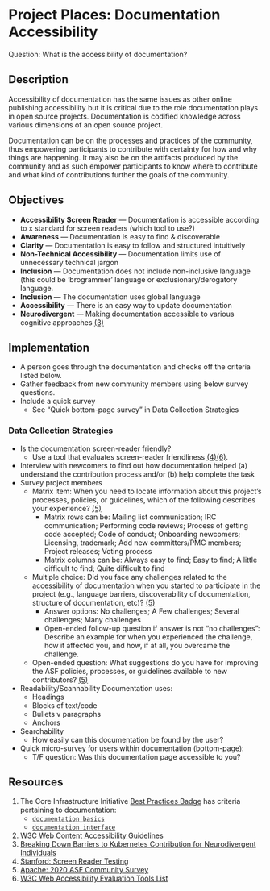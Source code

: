 # Project Places: Documentation Accessibility

Question: What is the accessibility of documentation?

## Description

Accessibility of documentation has the same issues as other online publishing accessibility but it is critical due to the role documentation plays in open source projects. Documentation is codified knowledge across various dimensions of an open source project.

Documentation can be on the processes and practices of the community, thus empowering participants to contribute with certainty for how and why things are happening. It may also be on the artifacts produced by the community and as such empower participants to know where to contribute and what kind of contributions further the goals of the community.

## Objectives

- **Accessibility Screen Reader** — Documentation is accessible according to x standard for screen readers (which tool to use?)
- **Awareness** — Documentation is easy to find & discoverable
- **Clarity** — Documentation is easy to follow and structured intuitively
- **Non-Technical Accessibility** — Documentation limits use of unnecessary technical jargon
- **Inclusion** — Documentation does not include non-inclusive language (this could be ‘brogrammer’ language or exclusionary/derogatory language.
- **Inclusion** — The documentation uses global language
- **Accessibility** — There is an easy way to update documentation
- **Neurodivergent** — Making documentation accessible to various cognitive approaches [(3)](https://static.sched.com/hosted_files/kcsna2019/05/Breaking%20Down%20Barriers%20to%20Kubernetes%20Contribution%20for%20Neurodivergent%20Individuals%20%282%29.pdf)

## Implementation

- A person goes through the documentation and checks off the criteria listed below.
- Gather feedback from new community members using below survey questions.
- Include a quick survey
  - See “Quick bottom-page survey” in Data Collection Strategies

### Data Collection Strategies

- Is the documentation screen-reader friendly?
  - Use a tool that evaluates screen-reader friendliness [(4)](https://soap.stanford.edu/tips/screen-reader-testing)[(6)](https://www.w3.org/WAI/ER/tools/).
- Interview with newcomers to find out how documentation helped (a) understand the contribution process and/or (b) help complete the task
- Survey project members
  - Matrix item: When you need to locate information about this project’s processes, policies, or guidelines, which of the following describes your experience? [(5)](https://communitysurvey.limequery.org/454363)
    - Matrix rows can be: Mailing list communication; IRC communication; Performing code reviews; Process of getting code accepted; Code of conduct; Onboarding newcomers; Licensing, trademark; Add new committers/PMC members; Project releases; Voting process
    - Matrix columns can be: Always easy to find; Easy to find; A little difficult to find; Quite difficult to find
  - Multiple choice: Did you face any challenges related to the accessibility of documentation when you started to participate in the project (e.g., language barriers, discoverability of documentation, structure of documentation, etc)? [(5)](https://communitysurvey.limequery.org/454363)
    - Answer options: No challenges; A Few challenges; Several challenges; Many challenges
    - Open-ended follow-up question if answer is not “no challenges”: Describe an example for when you experienced the challenge, how it affected you, and how, if at all, you overcame the challenge.
  - Open-ended question: What suggestions do you have for improving the ASF policies, processes, or guidelines available to new contributors? [(5)](https://communitysurvey.limequery.org/454363)
- Readability/Scannability Documentation uses:
  - Headings
  - Blocks of text/code
  - Bullets v paragraphs
  - Anchors
- Searchability
  - How easily can this documentation be found by the user?
- Quick micro-survey for users within documentation (bottom-page):
  - T/F question: Was this documentation page accessible to you?

## Resources

1. The Core Infrastructure Initiative [Best Practices Badge](https://bestpractices.coreinfrastructure.org/en) has criteria pertaining to documentation:
   - [`documentation_basics`](https://github.com/coreinfrastructure/best-practices-badge/blob/master/doc/criteria.md#documentation_basics)
   - [`documentation_interface`](https://github.com/coreinfrastructure/best-practices-badge/blob/master/doc/criteria.md#documentation_interface)
2. [W3C Web Content Accessibility Guidelines](https://www.w3.org/WAI/standards-guidelines/wcag/)
3. [Breaking Down Barriers to Kubernetes Contribution for Neurodivergent Individuals](https://static.sched.com/hosted_files/kcsna2019/05/Breaking%20Down%20Barriers%20to%20Kubernetes%20Contribution%20for%20Neurodivergent%20Individuals%20%282%29.pdf)
4. [Stanford: Screen Reader Testing](https://soap.stanford.edu/tips/screen-reader-testing)
5. [Apache: 2020 ASF Community Survey](https://communitysurvey.limequery.org/454363)
6. [W3C Web Accessibility Evaluation Tools List](https://www.w3.org/WAI/ER/tools/)

<!--

This metric seems to be too complex because it contains different aspects of documentation. To resolve this issue, we did an exercise of differentiating types of documentation issues that we can then create metrics for.


- Documentation
   - Documentation Accessibility
      - this is what we will develop above metric for
   - Documentation Accuracy
      - Objectives
         - (Relevance) Documentation is regularly updated
         - (Relevance) Environment builds are up to date
   - Documentation Classes
      - Governance
        - Code of Conduct
        - Number of people using your project’s documentation (as measured by a tool)
      - Contributing
           - (FOSS standards) README & CONTRIBUTING files provide the intended information
             > [Raymond Paik — In many cases, documentation is easier place to start contributing for new comers, so it's important to provide good experience for people contributing to documentation.](https://docs.google.com/document/d/1OaKDksmuoi6nhaduZ4F96mTwQJvIFnfI8BqLx4MRO38/edit?disco=AAAADmYp0Oo)
      - Source Code
      - User
        - Number of questions received each month that aren’t already answered in the FAQ (could point to the incompleteness of info provided or not updated on a regular basis), and reduction of this number over time
        - Number of questions received each month that are already answered in the FAQ (could point to discoverability issues), and reduction of this number over time


- A fewer number of questions around specific areas of documentation over time (establish a baseline to measure against)
  > [Matt Snell — Not sure what this means](https://docs.google.com/document/d/1OaKDksmuoi6nhaduZ4F96mTwQJvIFnfI8BqLx4MRO38/edit?disco=AAAAEEBRdHY)

-->
